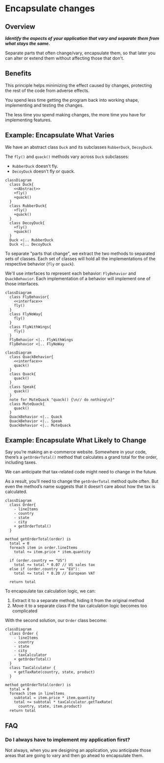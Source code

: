 # Encapsulate changes

## Overview

***Identify the aspects of your application that vary and separate them from what stays the same.***

Separate parts that often change/vary, encapsulate them, so that later you can alter or extend them without affecting those that don't.


## Benefits

This principle helps minimizing the effect caused by changes, protecting the rest of the code from adverse effects. 

You spend less time getting the program back into working shape, implementing and testing the changes.

The less time you spend making changes, the more time you have for implementing features.


## Example: Encapsulate What Varies

We have an abstract class `Duck` and its subclasses `RubberDuck`, `DecoyDuck`.

The `fly()` and `quack()` methods vary across `Duck` subclasses:
- `RubberDuck` doesn't fly.
- `DecoyDuck` doesn't fly or quack.

```mermaid
classDiagram
  class Duck{
    <<Abstract>>
    +fly()
    +quack()
  }
  class RubberDuck{
    +fly()
    +quack()
  }
  class DecoyDuck{
    +fly()
    +quack()
  }
  Duck <|.. RubberDuck
  Duck <|.. DecoyDuck
```

To separate "parts that change", we extract the two methods to separated sets of classes. Each set of classes will hold all the implementations of the respective behavior (`fly` or `quack`).

We'll use interfaces to represent each behavior: `FlyBehavior` and `QuackBehavior`. Each implementation of a behavior will implement one of those interfaces.

```mermaid
classDiagram
  class FlyBehavior{
    <<interface>>
    fly()
  }
  class FlyNoWay{
    fly()
  }
  class FlyWithWings{
    fly()
  }
  FlyBehavior <|.. FlyWithWings
  FlyBehavior <|.. FlyNoWay
```

```mermaid
classDiagram
  class QuackBehavior{
    <<interface>>
    quack()
  }
  class Quack{
    quack()
  }
  class Speak{
    quack()
  }
  note for MuteQuack "quack() {\n// do nothing\n}"
  class MuteQuack{
    quack()
  }
  QuackBehavior <|.. Quack
  QuackBehavior <|.. Speak
  QuackBehavior <|.. MuteQuack
```


## Example: Encapsulate What Likely to Change

Say you’re making an e-commerce website. Somewhere in your code, there’s a `getOrderTotal()` method that calculates a grand total for the order, including taxes.

We can anticipate that tax-related code might need to change in the future.

As a result, you’ll need to change the `getOrderTotal` method quite often. But even the method’s name suggests that it doesn’t care about how the tax is calculated.

```mermaid
classDiagram
  class Order{
    - lineItems
    - country
    - state
    - city
    + getOrderTotal()
  }
```

```
method getOrderTotal(order) is
  total = 0
  foreach item in order.lineItems
    total += item.price * item.quantity

  if (order.country == "US")
    total += total * 0.07 // US sales tax
  else if (order.country == "EU"):
    total += total * 0.20 // European VAT
  
  return total
```

To encapsulate tax calculation logic, we can:
1. Extract it to a separate method, hiding it from the original method
2. Move it to a separate class if the tax calculation logic becomes too complicated

With the second solution, our `Order` class become:
```mermaid
classDiagram
  class Order {
    - lineItems
    - country
    - state
    - city
    - taxCalculator
    + getOrderTotal()
  }
  class TaxCalculator {
    + getTaxRate(country, state, product)
  }
```

```
method getOrderTotal(order) is
  total = 0
  foreach item in lineltems
    subtotal = item.price * item.quantity
    total += subtotal * taxCalculator.getTaxRate(
      country, state, item.product)
  return total
```


## FAQ

### Do I always have to implement my application first?

Not always, when you are designing an application, you anticipate those areas that are going to vary and then go ahead to encapsulate them.